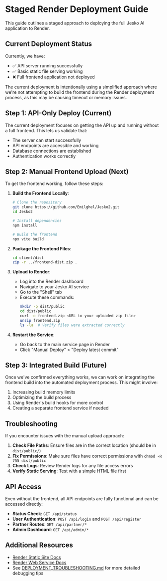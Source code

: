 # Staged Render Deployment Guide

This guide outlines a staged approach to deploying the full Jesko AI application to Render.

## Current Deployment Status

Currently, we have:
- ✅ API server running successfully
- ✅ Basic static file serving working
- ❌ Full frontend application not deployed

The current deployment is intentionally using a simplified approach where we're not attempting to build the frontend during the Render deployment process, as this may be causing timeout or memory issues.

## Step 1: API-Only Deploy (Current)

The current deployment focuses on getting the API up and running without a full frontend. This lets us validate that:

- The server can start successfully
- API endpoints are accessible and working
- Database connections are established
- Authentication works correctly

## Step 2: Manual Frontend Upload (Next)

To get the frontend working, follow these steps:

1. **Build the Frontend Locally**:
   ```bash
   # Clone the repository
   git clone https://github.com/Emilghel/Jesko2.git
   cd Jesko2
   
   # Install dependencies
   npm install
   
   # Build the frontend
   npx vite build
   ```

2. **Package the Frontend Files**:
   ```bash
   cd client/dist
   zip -r ../frontend-dist.zip .
   ```

3. **Upload to Render**:
   - Log into the Render dashboard
   - Navigate to your Jesko AI service
   - Go to the "Shell" tab
   - Execute these commands:
     ```bash
     mkdir -p dist/public
     cd dist/public
     curl -o frontend.zip <URL to your uploaded zip file>
     unzip frontend.zip
     ls -la  # Verify files were extracted correctly
     ```

4. **Restart the Service**:
   - Go back to the main service page in Render
   - Click "Manual Deploy" > "Deploy latest commit"

## Step 3: Integrated Build (Future)

Once we've confirmed everything works, we can work on integrating the frontend build into the automated deployment process. This might involve:

1. Increasing build memory limits
2. Optimizing the build process
3. Using Render's build hooks for more control
4. Creating a separate frontend service if needed

## Troubleshooting

If you encounter issues with the manual upload approach:

1. **Check File Paths**: Ensure files are in the correct location (should be in `dist/public/`)
2. **Fix Permissions**: Make sure files have correct permissions with `chmod -R 755 dist/public`
3. **Check Logs**: Review Render logs for any file access errors
4. **Verify Static Serving**: Test with a simple HTML file first

## API Access

Even without the frontend, all API endpoints are fully functional and can be accessed directly:

- **Status Check**: `GET /api/status`
- **User Authentication**: `POST /api/login` and `POST /api/register`
- **Partner Routes**: `GET /api/partner/*`
- **Admin Dashboard**: `GET /api/admin/*`

## Additional Resources

- [Render Static Site Docs](https://render.com/docs/static-sites)
- [Render Web Service Docs](https://render.com/docs/web-services)
- See [DEPLOYMENT_TROUBLESHOOTING.md](./DEPLOYMENT_TROUBLESHOOTING.md) for more detailed debugging tips